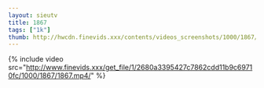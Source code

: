```yaml
--- 
layout: sieutv
title: 1867
tags: ["1k"]
thumb: http://hwcdn.finevids.xxx/contents/videos_screenshots/1000/1867/preview.mp4.jpg
---
```

{% include video src="http://www.finevids.xxx/get_file/1/2680a3395427c7862cdd11b9c69710fc/1000/1867/1867.mp4/" %} 
